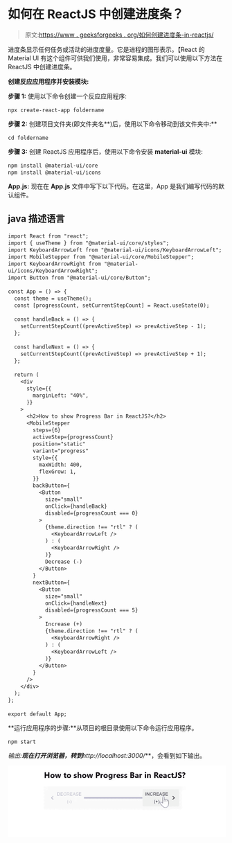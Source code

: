 # 如何在 ReactJS 中创建进度条？

> 原文:[https://www . geeksforgeeks . org/如何创建进度条-in-reactjs/](https://www.geeksforgeeks.org/how-to-create-progress-bar-in-reactjs/)

进度条显示任何任务或活动的进度度量。它是进程的图形表示。【React 的 Material UI 有这个组件可供我们使用，非常容易集成。我们可以使用以下方法在 ReactJS 中创建进度条。

**创建反应应用程序并安装模块:**

**步骤 1:** 使用以下命令创建一个反应应用程序:

```
npx create-react-app foldername
```

**步骤 2:** 创建项目文件夹(即文件夹名**)后，使用以下命令移动到该文件夹中:**

```
cd foldername
```

**步骤 3:** 创建 ReactJS 应用程序后，使用以下命令安装 **material-ui** 模块:

```
npm install @material-ui/core
npm install @material-ui/icons
```

**App.js:** 现在在 **App.js** 文件中写下以下代码。在这里，App 是我们编写代码的默认组件。

## java 描述语言

```
import React from "react";
import { useTheme } from "@material-ui/core/styles";
import KeyboardArrowLeft from "@material-ui/icons/KeyboardArrowLeft";
import MobileStepper from "@material-ui/core/MobileStepper";
import KeyboardArrowRight from "@material-ui/icons/KeyboardArrowRight";
import Button from "@material-ui/core/Button";

const App = () => {
  const theme = useTheme();
  const [progressCount, setCurrentStepCount] = React.useState(0);

  const handleBack = () => {
    setCurrentStepCount((prevActiveStep) => prevActiveStep - 1);
  };

  const handleNext = () => {
    setCurrentStepCount((prevActiveStep) => prevActiveStep + 1);
  };

  return (
    <div
      style={{
        marginLeft: "40%",
      }}
    >
      <h2>How to show Progress Bar in ReactJS?</h2>
      <MobileStepper
        steps={6}
        activeStep={progressCount}
        position="static"
        variant="progress"
        style={{
          maxWidth: 400,
          flexGrow: 1,
        }}
        backButton={
          <Button
            size="small"
            onClick={handleBack}
            disabled={progressCount === 0}
          >
            {theme.direction !== "rtl" ? (
              <KeyboardArrowLeft />
            ) : (
              <KeyboardArrowRight />
            )}
            Decrease (-)
          </Button>
        }
        nextButton={
          <Button
            size="small"
            onClick={handleNext}
            disabled={progressCount === 5}
          >
            Increase (+)
            {theme.direction !== "rtl" ? (
              <KeyboardArrowRight />
            ) : (
              <KeyboardArrowLeft />
            )}
          </Button>
        }
      />
    </div>
  );
};

export default App;
```

**运行应用程序的步骤:**从项目的根目录使用以下命令运行应用程序。

```
npm start
```

**输出:**现在打开浏览器，转到***http://localhost:3000/***，会看到如下输出。

![](img/2254062dda8cec9cee46d44bf8c0983a.png)